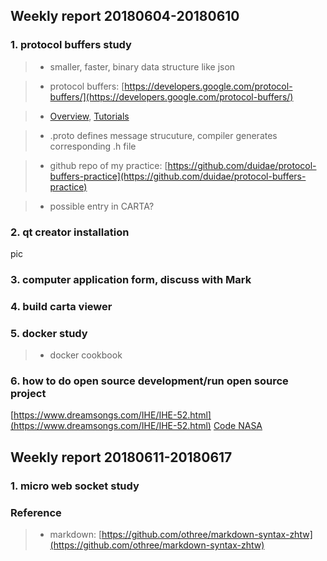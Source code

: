## Weekly report 20180604-20180610

### 1. protocol buffers study
>* smaller, faster, binary data structure like json

>* protocol buffers: [https://developers.google.com/protocol-buffers/](https://developers.google.com/protocol-buffers/)

>* [Overview](https://developers.google.com/protocol-buffers/docs/overview), [Tutorials](https://developers.google.com/protocol-buffers/docs/tutorials)

>* .proto defines message strucuture, compiler generates corresponding .h file

>* github repo of my practice: [https://github.com/duidae/protocol-buffers-practice](https://github.com/duidae/protocol-buffers-practice)

>* possible entry in CARTA?

### 2. qt creator installation
pic

### 3. computer application form, discuss with Mark

### 4. build carta viewer
### 5. docker study
>* docker cookbook
### 6. how to do open source development/run open source project
[https://www.dreamsongs.com/IHE/IHE-52.html](https://www.dreamsongs.com/IHE/IHE-52.html)
[Code NASA](https://code.nasa.gov/)

## Weekly report 20180611-20180617
### 1. micro web socket study


### Reference
>* markdown: [https://github.com/othree/markdown-syntax-zhtw](https://github.com/othree/markdown-syntax-zhtw)
